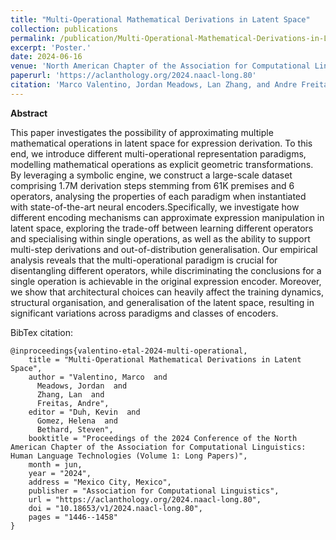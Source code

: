 ```yaml
---
title: "Multi-Operational Mathematical Derivations in Latent Space"
collection: publications
permalink: /publication/Multi-Operational-Mathematical-Derivations-in-Latent-Space
excerpt: 'Poster.'
date: 2024-06-16
venue: 'North American Chapter of the Association for Computational Linguistics: Human Language Technologies (NAACL)'
paperurl: 'https://aclanthology.org/2024.naacl-long.80'
citation: 'Marco Valentino, Jordan Meadows, Lan Zhang, and Andre Freitas. 2024. Multi-Operational Mathematical Derivations in Latent Space. In Proceedings of the 2024 Conference of the North American Chapter of the Association for Computational Linguistics: Human Language Technologies (Volume 1: Long Papers), pages 1446–1458, Mexico City, Mexico. Association for Computational Linguistics.'
---
```


**Abstract**

This paper investigates the possibility of approximating multiple mathematical operations in latent space for expression derivation. To this end, we introduce different multi-operational representation paradigms, modelling mathematical operations as explicit geometric transformations. By leveraging a symbolic engine, we construct a large-scale dataset comprising 1.7M derivation steps stemming from 61K premises and 6 operators, analysing the properties of each paradigm when instantiated with state-of-the-art neural encoders.Specifically, we investigate how different encoding mechanisms can approximate expression manipulation in latent space, exploring the trade-off between learning different operators and specialising within single operations, as well as the ability to support multi-step derivations and out-of-distribution generalisation. Our empirical analysis reveals that the multi-operational paradigm is crucial for disentangling different operators, while discriminating the conclusions for a single operation is achievable in the original expression encoder. Moreover, we show that architectural choices can heavily affect the training dynamics, structural organisation, and generalisation of the latent space, resulting in significant variations across paradigms and classes of encoders.

BibTex citation:
```
@inproceedings{valentino-etal-2024-multi-operational,
    title = "Multi-Operational Mathematical Derivations in Latent Space",
    author = "Valentino, Marco  and
      Meadows, Jordan  and
      Zhang, Lan  and
      Freitas, Andre",
    editor = "Duh, Kevin  and
      Gomez, Helena  and
      Bethard, Steven",
    booktitle = "Proceedings of the 2024 Conference of the North American Chapter of the Association for Computational Linguistics: Human Language Technologies (Volume 1: Long Papers)",
    month = jun,
    year = "2024",
    address = "Mexico City, Mexico",
    publisher = "Association for Computational Linguistics",
    url = "https://aclanthology.org/2024.naacl-long.80",
    doi = "10.18653/v1/2024.naacl-long.80",
    pages = "1446--1458"
}
```
